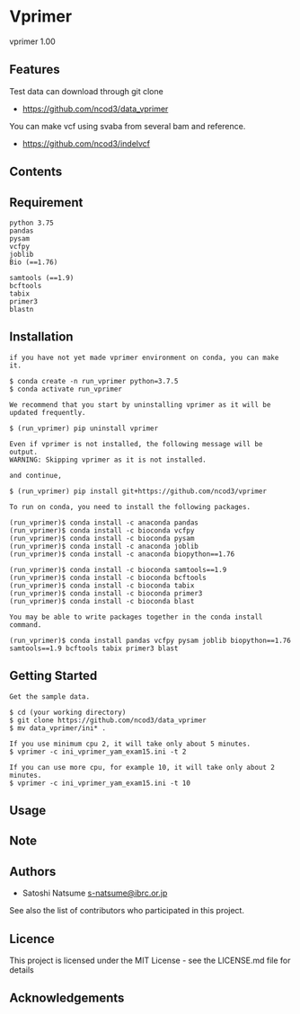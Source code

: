 # Vprimer

vprimer 1.00

## Features

Test data can download through git clone
- https://github.com/ncod3/data_vprimer

You can make vcf using svaba from several bam and reference.
- https://github.com/ncod3/indelvcf
 

## Contents

## Requirement

~~~
python 3.75
pandas
pysam
vcfpy
joblib
Bio (==1.76)

samtools (==1.9)
bcftools
tabix
primer3
blastn
~~~

## Installation

~~~
if you have not yet made vprimer environment on conda, you can make it.

$ conda create -n run_vprimer python=3.7.5
$ conda activate run_vprimer

We recommend that you start by uninstalling vprimer as it will be updated frequently.

$ (run_vprimer) pip uninstall vprimer

Even if vprimer is not installed, the following message will be output.
WARNING: Skipping vprimer as it is not installed.

and continue,

$ (run_vprimer) pip install git+https://github.com/ncod3/vprimer

To run on conda, you need to install the following packages.

(run_vprimer)$ conda install -c anaconda pandas
(run_vprimer)$ conda install -c bioconda vcfpy
(run_vprimer)$ conda install -c bioconda pysam 
(run_vprimer)$ conda install -c anaconda joblib 
(run_vprimer)$ conda install -c anaconda biopython==1.76

(run_vprimer)$ conda install -c bioconda samtools==1.9
(run_vprimer)$ conda install -c bioconda bcftools
(run_vprimer)$ conda install -c bioconda tabix
(run_vprimer)$ conda install -c bioconda primer3
(run_vprimer)$ conda install -c bioconda blast

You may be able to write packages together in the conda install command.

(run_vprimer)$ conda install pandas vcfpy pysam joblib biopython==1.76 samtools==1.9 bcftools tabix primer3 blast

~~~

## Getting Started

~~~
Get the sample data.

$ cd (your working directory)
$ git clone https://github.com/ncod3/data_vprimer
$ mv data_vprimer/ini* .

If you use minimum cpu 2, it will take only about 5 minutes.
$ vprimer -c ini_vprimer_yam_exam15.ini -t 2

If you can use more cpu, for example 10, it will take only about 2 minutes.
$ vprimer -c ini_vprimer_yam_exam15.ini -t 10
~~~

## Usage

## Note

## Authors
- Satoshi Natsume s-natsume@ibrc.or.jp

See also the list of contributors who participated in this project.

## Licence
This project is licensed under the MIT License - see the LICENSE.md file for details

## Acknowledgements

